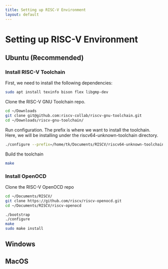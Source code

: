```yaml
---
title: Setting up RISC-V Environment
layout: default
---
```


# Setting up RISC-V Environment

## Ubuntu (Recommended)

### Install RISC-V Toolchain

First, we need to install the following dependencies:

```bash
sudo apt install texinfo bison flex libgmp-dev
```

Clone the RISC-V GNU Toolchain repo. 

```bash
cd ~/Downloads
git clone git@github.com:riscv-collab/riscv-gnu-toolchain.git
cd ~/Downloads/riscv-gnu-toolchain/
```

Run configuration. The prefix is where we want to install the toolchain. Here, we will be installing under the riscv64-unknown-toolchain directory.

```bash
./configure --prefix=/home/tk/Documents/RISCV/riscv64-unknown-toolchain/ --with-multilib-generator="rv32i-ilp32--;rv32im-ilp32--;rv32ima-ilp32--;rv32imac-ilp32--;rv32imafc-ilp32f--;rv64i-lp64--;rv64im-lp64--;rv64ima-lp64--;rv64imac-lp64--;rv64imaf-lp64f--;rv64imafd-lp64d--;rv64imafdc-lp64d--"
```

Build the toolchain

```bash
make
```

### Install OpenOCD

Clone the RISC-V OpenOCD repo

```bash
cd ~/Documents/RISCV/
git clone https://github.com/riscv/riscv-openocd.git
cd ~/Documents/RISCV/riscv-openocd
```

```bash
./bootstrap
./configure
make
sudo make install
```

## Windows



## MacOS



